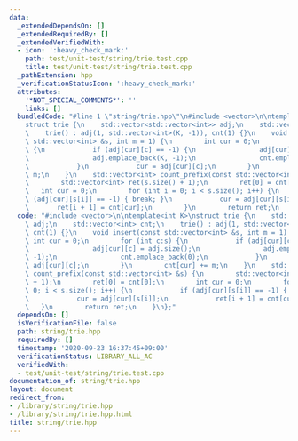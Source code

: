 ```yaml
---
data:
  _extendedDependsOn: []
  _extendedRequiredBy: []
  _extendedVerifiedWith:
  - icon: ':heavy_check_mark:'
    path: test/unit-test/string/trie.test.cpp
    title: test/unit-test/string/trie.test.cpp
  _pathExtension: hpp
  _verificationStatusIcon: ':heavy_check_mark:'
  attributes:
    '*NOT_SPECIAL_COMMENTS*': ''
    links: []
  bundledCode: "#line 1 \"string/trie.hpp\"\n#include <vector>\n\ntemplate<int K>\n\
    struct trie {\n    std::vector<std::vector<int>> adj;\n    std::vector<int> cnt;\n\
    \    trie() : adj(1, std::vector<int>(K, -1)), cnt(1) {}\n    void insert(const\
    \ std::vector<int> &s, int m = 1) {\n        int cur = 0;\n        for (int c:s)\
    \ {\n            if (adj[cur][c] == -1) {\n                adj[cur][c] = adj.size();\n\
    \                adj.emplace_back(K, -1);\n                cnt.emplace_back(0);\n\
    \            }\n            cur = adj[cur][c];\n        }\n        cnt[cur] +=\
    \ m;\n    }\n    std::vector<int> count_prefix(const std::vector<int> &s) {\n\
    \        std::vector<int> ret(s.size() + 1);\n        ret[0] = cnt[0];\n     \
    \   int cur = 0;\n        for (int i = 0; i < s.size(); i++) {\n            if\
    \ (adj[cur][s[i]] == -1) { break; }\n            cur = adj[cur][s[i]];\n     \
    \       ret[i + 1] = cnt[cur];\n        }\n        return ret;\n    }\n};\n"
  code: "#include <vector>\n\ntemplate<int K>\nstruct trie {\n    std::vector<std::vector<int>>\
    \ adj;\n    std::vector<int> cnt;\n    trie() : adj(1, std::vector<int>(K, -1)),\
    \ cnt(1) {}\n    void insert(const std::vector<int> &s, int m = 1) {\n       \
    \ int cur = 0;\n        for (int c:s) {\n            if (adj[cur][c] == -1) {\n\
    \                adj[cur][c] = adj.size();\n                adj.emplace_back(K,\
    \ -1);\n                cnt.emplace_back(0);\n            }\n            cur =\
    \ adj[cur][c];\n        }\n        cnt[cur] += m;\n    }\n    std::vector<int>\
    \ count_prefix(const std::vector<int> &s) {\n        std::vector<int> ret(s.size()\
    \ + 1);\n        ret[0] = cnt[0];\n        int cur = 0;\n        for (int i =\
    \ 0; i < s.size(); i++) {\n            if (adj[cur][s[i]] == -1) { break; }\n\
    \            cur = adj[cur][s[i]];\n            ret[i + 1] = cnt[cur];\n     \
    \   }\n        return ret;\n    }\n};"
  dependsOn: []
  isVerificationFile: false
  path: string/trie.hpp
  requiredBy: []
  timestamp: '2020-09-23 16:37:45+09:00'
  verificationStatus: LIBRARY_ALL_AC
  verifiedWith:
  - test/unit-test/string/trie.test.cpp
documentation_of: string/trie.hpp
layout: document
redirect_from:
- /library/string/trie.hpp
- /library/string/trie.hpp.html
title: string/trie.hpp
---
```

